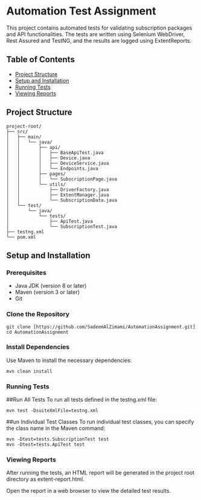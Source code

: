 # Automation Test Assignment

This project contains automated tests for validating subscription packages and API functionalities. The tests are written using Selenium WebDriver, Rest Assured and TestNG, and the results are logged using ExtentReports.

## Table of Contents

- [Project Structure](#project-structure)
- [Setup and Installation](#setup-and-installation)
- [Running Tests](#running-tests)
- [Viewing Reports](#viewing-reports)

  
## Project Structure


```
project-root/
├── src/
│   ├── main/
│   │   └── java/
│   │       ├── api/
│   │       │   ├── BaseApiTest.java
│   │       │   ├── Device.java
│   │       │   ├── DeviceService.java
│   │       │   └── Endpoints.java
│   │       ├── pages/
│   │       │   └── SubscriptionPage.java
│   │       └── utils/
│   │           ├── DriverFactory.java
│   │           ├── ExtentManager.java
│   │           └── SubscriptionData.java
│   └── test/
│       └── java/
│           └── tests/
│               ├── ApiTest.java
│               └── SubscriptionTest.java
├── testng.xml
└── pom.xml
```


## Setup and Installation

### Prerequisites

- Java JDK (version 8 or later)
- Maven (version 3 or later)
- Git

### Clone the Repository

```
git clone [https://github.com/SadeemAlZimami/AutomationAssignment.git]
cd AutomationAssignment
```
### Install Dependencies
Use Maven to install the necessary dependencies:
```
mvn clean install
```


### Running Tests
##Run All Tests
To run all tests defined in the testng.xml file:
```
mvn test -DsuiteXmlFile=testng.xml
```
##un Individual Test Classes
To run individual test classes, you can specify the class name in the Maven command:

```
mvn -Dtest=tests.SubscriptionTest test
mvn -Dtest=tests.ApiTest test

```

### Viewing Reports
After running the tests, an HTML report will be generated in the project root directory as extent-report.html.

Open the report in a web browser to view the detailed test results.

